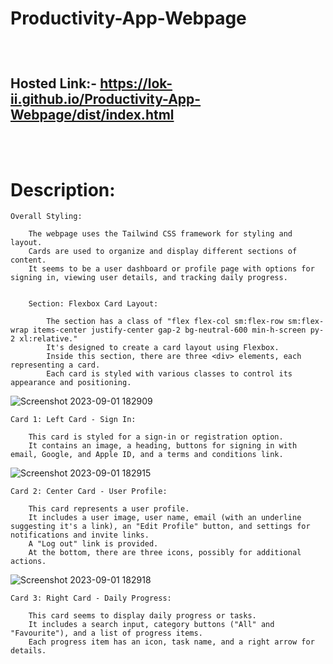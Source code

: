 # Productivity-App-Webpage
<br>

# <h2>Hosted Link:- https://lok-ii.github.io/Productivity-App-Webpage/dist/index.html</h2>
<br>
<br>

# Description:

    Overall Styling:

        The webpage uses the Tailwind CSS framework for styling and layout.
        Cards are used to organize and display different sections of content.
        It seems to be a user dashboard or profile page with options for signing in, viewing user details, and tracking daily progress.


        Section: Flexbox Card Layout:

            The section has a class of "flex flex-col sm:flex-row sm:flex-wrap items-center justify-center gap-2 bg-neutral-600 min-h-screen py-2 xl:relative."
            It's designed to create a card layout using Flexbox.
            Inside this section, there are three <div> elements, each representing a card.
            Each card is styled with various classes to control its appearance and positioning.

![Screenshot 2023-09-01 182909](https://github.com/Lok-ii/Productivity-App-Webpage/assets/129180844/11f70c58-9e6f-460c-9792-b19a59ba8c13)

    Card 1: Left Card - Sign In:

        This card is styled for a sign-in or registration option.
        It contains an image, a heading, buttons for signing in with email, Google, and Apple ID, and a terms and conditions link.

        
![Screenshot 2023-09-01 182915](https://github.com/Lok-ii/Productivity-App-Webpage/assets/129180844/18f74121-26ed-4aa1-b474-77bbcc8a21aa)

    Card 2: Center Card - User Profile:

        This card represents a user profile.
        It includes a user image, user name, email (with an underline suggesting it's a link), an "Edit Profile" button, and settings for notifications and invite links.
        A "Log out" link is provided.
        At the bottom, there are three icons, possibly for additional actions.
        
![Screenshot 2023-09-01 182918](https://github.com/Lok-ii/Productivity-App-Webpage/assets/129180844/6ef62052-1e96-45a7-a7f1-6d17041f65b4)

    Card 3: Right Card - Daily Progress:

        This card seems to display daily progress or tasks.
        It includes a search input, category buttons ("All" and "Favourite"), and a list of progress items.
        Each progress item has an icon, task name, and a right arrow for details.

